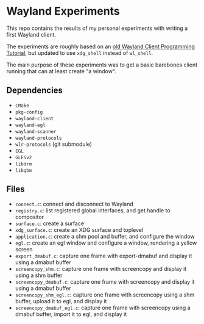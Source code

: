 # Wayland Experiments

This repo contains the results of my personal experiments with writing a first
Wayland client.

The experiments are roughly based on an [old Wayland Client Programming Tutorial][1],
but updated to use `xdg_shell` instead of `wl_shell`.

The main purpose of these experiments was to get a basic barebones client
running that can at least create "a window".

## Dependencies

- `CMake`
- `pkg-config`
- `wayland-client`
- `wayland-egl`
- `wayland-scanner`
- `wayland-protocols`
- `wlr-protocols` (git submodule)
- `EGL`
- `GLESv2`
- `libdrm`
- `libgbm`

## Files

- `connect.c`: connect and disconnect to Wayland
- `registry.c`: list registered global interfaces, and get handle to compositor
- `surface.c`: create a surface
- `xdg_surface.c`: create an XDG surface and toplevel
- `application.c`: create a shm pool and buffer, and configure the window
- `egl.c`: create an egl window and configure a window, rendering a yellow screen
- `export_dmabuf.c`: capture one frame with export-dmabuf and display it using a dmabuf buffer
- `screencopy_shm.c`: capture one frame with screencopy and display it using a shm buffer
- `screencopy_dmabuf.c`: capture one frame with screencopy and display it using a dmabuf buffer
- `screencopy_shm_egl.c`: capture one frame with screencopy using a shm buffer, upload it to egl, and display it
- `screencopy_dmabuf_egl.c`: capture one frame with screencopy using a dmabuf buffer, import it to egl, and display it

[1]: https://jan.newmarch.name/Wayland/ProgrammingClient/
